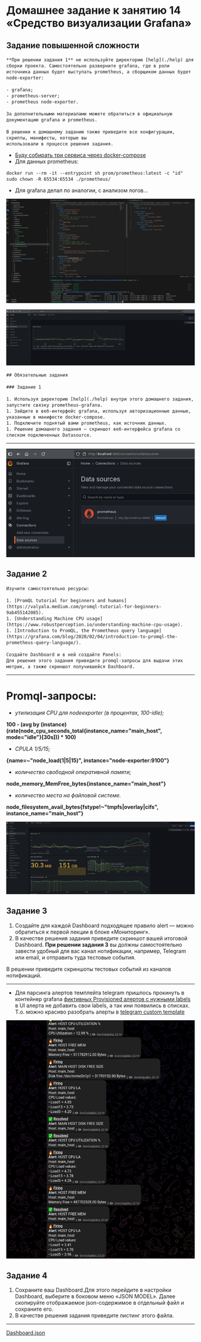# Домашнее задание к занятию 14 «Средство визуализации Grafana»

## Задание повышенной сложности

    **При решении задания 1** не используйте директорию [help](./help) для сборки проекта. Самостоятельно разверните grafana, где в роли источника данных будет выступать prometheus, а сборщиком данных будет node-exporter:

    - grafana;
    - prometheus-server;
    - prometheus node-exporter.

    За дополнительными материалами можете обратиться в официальную документацию grafana и prometheus.

    В решении к домашнему заданию также приведите все конфигурации, скрипты, манифесты, которые вы 
    использовали в процессе решения задания.

 - [Буду собирать три сервиса через docker-compose](https://grafana.com/docs/grafana/latest/setup-grafana/configure-docker/)
 - Для данных prometheus:

```shell
docker run --rm -it --entrypoint sh prom/prometheus:latest -c "id"
sudo chown -R 65534:65534 ./prometheus/
```
 - Для grafana делал по аналогии, с анализом логов...  

![img](img/1.png)

![img](img/2.png)

    ## Обязательные задания

    ### Задание 1

    1. Используя директорию [help](./help) внутри этого домашнего задания, запустите связку prometheus-grafana.
    1. Зайдите в веб-интерфейс grafana, используя авторизационные данные, указанные в манифесте docker-compose.
    1. Подключите поднятый вами prometheus, как источник данных.
    1. Решение домашнего задания — скриншот веб-интерфейса grafana со списком подключенных Datasource.

---
![img](img/3.png)

## Задание 2

    Изучите самостоятельно ресурсы:

    1. [PromQL tutorial for beginners and humans](https://valyala.medium.com/promql-tutorial-for-beginners-9ab455142085).
    1. [Understanding Machine CPU usage](https://www.robustperception.io/understanding-machine-cpu-usage).
    1. [Introduction to PromQL, the Prometheus query language](https://grafana.com/blog/2020/02/04/introduction-to-promql-the-prometheus-query-language/).

    Создайте Dashboard и в ней создайте Panels:
    Для решения этого задания приведите promql-запросы для выдачи этих метрик, а также скриншот получившейся Dashboard.

---
# Promql-запросы:

- _утилизация CPU для nodeexporter (в процентах, 100-idle);_

**100 - (avg by (instance) (rate(node_cpu_seconds_total{instance_name="main_host", mode="idle"}[30s])) * 100)**

- _CPULA 1/5/15;_

**{__name__=~"node_load(1|5|15)", instance="node-exporter:9100"}**

- _количество свободной оперативной памяти;_

**node_memory_MemFree_bytes{instance_name="main_host"}**

- _количество места на файловой системе._

**node_filesystem_avail_bytes{fstype!~"tmpfs|overlay|cifs", instance_name="main_host"}**

![img](img/4.png)


## Задание 3

1. Создайте для каждой Dashboard подходящее правило alert — можно обратиться к первой лекции в блоке «Мониторинг».
1. В качестве решения задания приведите скриншот вашей итоговой Dashboard.
**При решении задания 3** вы должны самостоятельно завести удобный для вас канал нотификации, например, Telegram или email, и отправить туда тестовые события.

В решении приведите скриншоты тестовых событий из каналов нотификаций.

---

- Для парсинга алертов темплейта telegram пришлось прокинуть в контейнер grafana [фиктивных Provisioned алертов с нужными labels](grafana_home/grafana/alerting/alerts.yaml) в UI алерта не добавить свои labels, а так ини появились в списках. Т.о. можно красиво разобрать алерты в [telegram custom template](grafana_home/grafana/keep_work/telegram.gotmpl)

![img](img/5.png)


## Задание 4

1. Сохраните ваш Dashboard.Для этого перейдите в настройки Dashboard, выберите в боковом меню «JSON MODEL». Далее скопируйте отображаемое json-содержимое в отдельный файл и сохраните его.
1. В качестве решения задания приведите листинг этого файла.

---
[Dashboard.json](grafana_home/docker-compose.yml)


